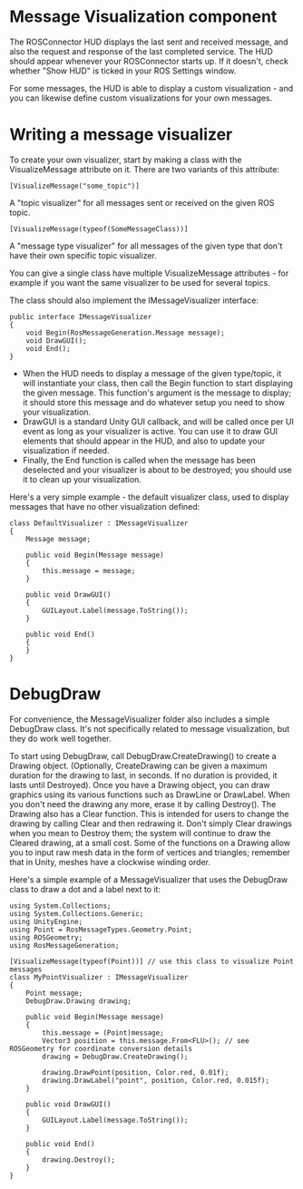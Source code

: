 # Message Visualization component

The ROSConnector HUD displays the last sent and received message, and also the request and response of the last completed service. The HUD should appear whenever your ROSConnector starts up. If it doesn't, check whether "Show HUD" is ticked in your ROS Settings window.

For some messages, the HUD is able to display a custom visualization - and you can likewise define custom visualizations for your own messages.

# Writing a message visualizer

To create your own visualizer, start by making a class with the VisualizeMessage attribute on it. There are two variants of this attribute:

	[VisualizeMessage("some_topic")]

A "topic visualizer" for all messages sent or received on the given ROS topic.

	[VisualizeMessage(typeof(SomeMessageClass))]

A "message type visualizer" for all messages of the given type that don't have their own specific topic visualizer.

You can give a single class have multiple VisualizeMessage attributes - for example if you want the same visualizer to be used for several topics.

The class should also implement the IMessageVisualizer interface:

    public interface IMessageVisualizer
    {
        void Begin(RosMessageGeneration.Message message);
        void DrawGUI();
        void End();
    }

  - When the HUD needs to display a message of the given type/topic, it will instantiate your class, then call the Begin function to start displaying the given message. This function's argument is the message to display; it should store this message and do whatever setup you need to show your visualization.
  - DrawGUI is a standard Unity GUI callback, and will be called once per UI event as long as your visualizer is active. You can use it to draw GUI elements that should appear in the HUD, and also to update your visualization if needed.
  - Finally, the End function is called when the message has been deselected and your visualizer is about to be destroyed; you should use it to clean up your visualization.

Here's a very simple example - the default visualizer class, used to display messages that have no other visualization defined:

    class DefaultVisualizer : IMessageVisualizer
    {
        Message message;
		
        public void Begin(Message message)
        {
            this.message = message;
        }

        public void DrawGUI()
        {
            GUILayout.Label(message.ToString());
        }

        public void End()
        {
        }
    }

# DebugDraw

For convenience, the MessageVisualizer folder also includes a simple DebugDraw class. It's not specifically related to message visualization, but they do work well together.

To start using DebugDraw, call DebugDraw.CreateDrawing() to create a Drawing object. (Optionally, CreateDrawing can be given a maximum duration for the drawing to last, in seconds. If no duration is provided, it lasts until Destroyed).
  Once you have a Drawing object, you can draw graphics using its various functions such as DrawLine or DrawLabel. When you don't need the drawing any more, erase it by calling Destroy().
  The Drawing also has a Clear function. This is intended for users to change the drawing by calling Clear and then redrawing it. Don't simply Clear drawings when you mean to Destroy them; the system will continue to draw the Cleared drawing, at a small cost.
  Some of the functions on a Drawing allow you to input raw mesh data in the form of vertices and triangles; remember that in Unity, meshes have a clockwise winding order.

Here's a simple example of a MessageVisualizer that uses the DebugDraw class to draw a dot and a label next to it:

	using System.Collections;
	using System.Collections.Generic;
	using UnityEngine;
	using Point = RosMessageTypes.Geometry.Point;
	using ROSGeometry;
	using RosMessageGeneration;

	[VisualizeMessage(typeof(Point))] // use this class to visualize Point messages
	class MyPointVisualizer : IMessageVisualizer
	{
		Point message;
		DebugDraw.Drawing drawing;

		public void Begin(Message message)
		{
			this.message = (Point)message;
			Vector3 position = this.message.From<FLU>(); // see ROSGeometry for coordinate conversion details
			drawing = DebugDraw.CreateDrawing();

			drawing.DrawPoint(position, Color.red, 0.01f);
			drawing.DrawLabel("point", position, Color.red, 0.015f);
		}

		public void DrawGUI()
		{
			GUILayout.Label(message.ToString());
		}

		public void End()
		{
			drawing.Destroy();
		}
	}